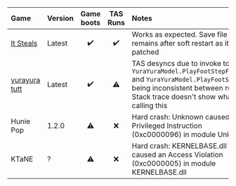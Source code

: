 | Game            | Version |     Game boots     |      TAS Runs      | Notes                                                                                                                                                                            |
|:--------------- |:------- |:------------------:|:------------------:|:-------------------------------------------------------------------------------------------------------------------------------------------------------------------------------- |
| [It Steals]     | Latest  | :heavy_check_mark: | :heavy_check_mark: | Works as expected. Save file remains after soft restart as it's not patched                                                                                                      |
| [yurayura tutt] | Latest  | :heavy_check_mark: |     :warning:      | TAS desyncs due to invoke to `YuraYuraModel.PlayFootStepForReal` and `YuraYuraModel.PlayFootStep` being inconsistent between runs. Stack trace doesn't show what is calling this |
| Hunie Pop       | 1.2.0   |     :warning:      |        :x:         | Hard crash: Unknown caused a Privileged Instruction (0xc0000096) in module Unknown                                                                                                                                                                                 |
| KTaNE           | ?       |      :warning:      |        :x:         | Hard crash: KERNELBASE.dll caused an Access Violation (0xc0000005) in module KERNELBASE.dll


[It Steals]: https://store.steampowered.com/app/1349060/It_Steals/
[yurayura tutt]: https://cornflowerblue.itch.io/yurayura-tidying-up-the-tilting-tower
